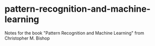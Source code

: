 # pattern-recognition-and-machine-learning
Notes for the book "Pattern Recognition and Machine Learning" from Christopher M. Bishop
